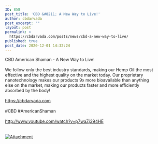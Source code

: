 ```yaml
---
ID: 858
post_title: 'CBD &#8211; A New Way to Live!'
author: cbdarvada
post_excerpt: ""
layout: post
permalink: >
  https://cbdarvada.com/posts/news/cbd-a-new-way-to-live/
published: true
post_date: 2020-12-01 14:32:24
---
```

<html><head></head><body>
CBD American Shaman - A New Way to Live! <br /><br />We follow only the best industry standards, making our Hemp Oil the most effective and the highest quality on the market today. Our proprietary nanotechnology makes our products 9x more bioavailable than anything else on the market, making our products faster and more efficiently absorbed by the body!<br /><br /><a href="https://cbdarvada.com">https://cbdarvada.com</a><span> <br /><br /></span>#CBD #AmericanShaman<br /><br /><a href="http://www.youtube.com/watch?v=p7waZj394HE">http://www.youtube.com/watch?v=p7waZj394HE<br /></a><span> </span>
</body>
</html><br/><br/><a href="https://i.ytimg.com/vi/p7waZj394HE/hqdefault.jpg"  title="Attachment" ><img src="https://i.ytimg.com/vi/p7waZj394HE/hqdefault.jpg" alt="Attachment" title="Attachment" /></a>